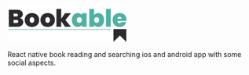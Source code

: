 ![#Bookable](https://github.com/salimregragui/bookable/blob/master/logo-small.png)

React native book reading and searching ios and android app with some social aspects.
